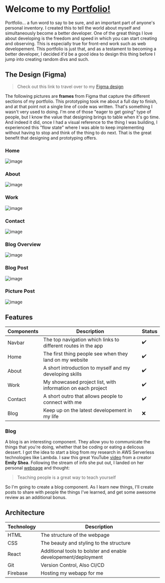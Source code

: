 # Welcome to my [Portfolio!](https://philiplapinski.com/)

Portfolio... a fun word to say to be sure, and an important part of anyone's personal inventory. I created this to tell the world about myself and simultaneously become a better developer. One of the great things I love about developing is the freedom and speed in which you can start creating and observing. This is especially true for front-end work such as web developement. This portfolio is just that, and as a testament to becoming a better developer, I decided it'd be a good idea to design this thing before I jump into creating random divs and such.

## The Design (Figma)

> Check out this link to travel over to my [Figma design](https://www.figma.com/file/R4qgyGBtC248cmVTpFXtZa/Personal-Website)

The following pictures are **frames** from Figma that capture the different sections of my portfolio. This prototyping took me about a full day to finish, and at that point not a single line of code was written. That's something I wasn't very used to doing. I'm one of those "eager to get going" type of people, but I know the value that designing brings to table when it's go time. And indeed it did, once I had a visual reference to the thing I was building, I experienced this "flow state" where I was able to keep implementing without having to stop and think of the thing to do next. That is the great benefit that designing and prototyping offers.

### Home
![image](https://user-images.githubusercontent.com/41872747/156812927-4ae5bda5-b6bc-4b65-a520-986b49017f18.png)

### About
![image](https://user-images.githubusercontent.com/41872747/156813045-741e0c35-70e7-40de-8fb4-7938e1d90fe9.png)

### Work
![image](https://user-images.githubusercontent.com/41872747/156813147-f6492fb8-e38e-4c67-bb2c-aa3a6772e7ff.png)

### Contact
![image](https://user-images.githubusercontent.com/41872747/156813195-5201756f-2a96-407a-a937-a314af837b18.png)

### Blog Overview
![image](https://user-images.githubusercontent.com/41872747/156950907-f8f6ce8a-6bcd-4ee9-881e-ef24eea402bb.png)

### Blog Post
![image](https://user-images.githubusercontent.com/41872747/156950922-120b8537-788f-4224-a571-a2c11662f3c5.png)

### Picture Post
![image](https://user-images.githubusercontent.com/41872747/156950988-bc20005d-d875-445b-84c5-ebb8b695eede.png)



## Features
| Components | Description | Status |
| --- | ----------- | --- |
| Navbar | The top navigation which links to different routes in the app | ✔️ |
| Home | The first thing people see when they land on my website | ✔️ |
| About | A short introduction to myself and my developing skills | ✔️ |
| Work | My showcased project list, with information on each project | ✔️ |
| Contact | A short outro that allows people to connect with me | ✔️ |
| Blog | Keep up on the latest developement in my life | ❌ |

### Blog
A blog is an interesting component. They allow you to communicate the things that you're doing, whether that be coding or eating a delicous dessert. I got the idea to start a blog from my research in AWS Serverless technologies like Lambda. I saw this great YouTube [video](https://www.youtube.com/watch?v=DdyhdnWVukc) from a creator **Emily Shea**. Following the stream of info she put out, I landed on her personal [webpage](https://emshea.com/) and thought:

> Teaching people is a great way to teach yourself

So I'm going to create a blog component. As I learn new things, I'll create posts to share with people the things I've learned, and get some awesome review as an additional bonus.

## Architecture
| Technology | Description |
| --- | ----------- |
| HTML | The structure of the webpage |
| CSS | The beauty and styling to the structure |
| React | Additional tools to bolster and enable developement/deployment |
| Git | Version Control, Also CI/CD |
| Firebase | Hosting my webapp for me |
